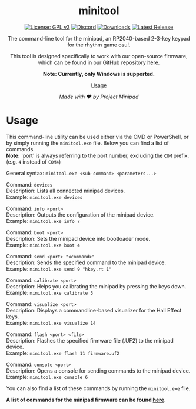 <div align="center">

# minitool

[![License: GPL v3](https://img.shields.io/badge/License-GPLv3-blue.svg)](https://www.gnu.org/licenses/gpl-3.0)
[![Discord](https://img.shields.io/discord/1056311828344483840?label=discord&color=7289da)](https://discord.gg/hQJ6dq7qBa)
[![Downloads](https://img.shields.io/github/downloads/minipadkb/minitool/total)](https://github.com/minipadKB/minitool/releases/latest)
[![Latest Release](https://img.shields.io/github/v/release/minipadkb/minitool?color=dd00dd)](https://github.com/minipadKB/minitool/releases/latest)

The command-line tool for the minipad, an RP2040-based 2-3-key keypad for the rhythm game osu!.

This tool is designed specifically to work with our open-source firmware,</br>
which can be found in our GitHub repository [here](https://github.com/minipadkb/minipad-firmware).

**Note: Currently, only Windows is supported.**

[Usage](#usage)

</div>

<div align="center">
<i>Made with ❤️ by Project Minipad</i>
</div>

# Usage

This command-line utility can be used either via the CMD or PowerShell, or by simply running the `minitool.exe` file. Below you can find a list of commands.</br>
**Note:** 'port' is always referring to the port number, excluding the `COM` prefix. (e.g. `4` instead of `COM4`)

General syntax: `minitool.exe <sub-command> <parameters...>`

Command: `devices`</br>
Description: Lists all connected minipad devices.</br>
Example: `minitool.exe devices`

Command: `info <port>`</br>
Description: Outputs the configuration of the minipad device.</br>
Example: `minitool.exe info 7`

Command: `boot <port>`</br>
Description: Sets the minipad device into bootloader mode.</br>
Example: `minitool.exe boot 4`</br>

Command: `send <port> "<command>"`</br>
Description: Sends the specified command to the minipad device.</br>
Example: `minitool.exe send 9 "hkey.rt 1"`</br>

Command: `calibrate <port>`</br>
Description: Helps you calibrating the minipad by pressing the keys down.</br>
Example: `minitool.exe calibrate 3`</br>

Command: `visualize <port>`</br>
Description: Displays a commandline-based visualizer for the Hall Effect keys.</br>
Example: `minitool.exe visualize 14`</br>

Command: `flash <port> <file>`</br>
Description: Flashes the specified firmware file (.UF2) to the minipad device.</br>
Example: `minitool.exe flash 11 firmware.uf2`</br>

Command: `console <port>`</br>
Description: Opens a console for sending commands to the minipad device.</br>
Example: `minitool.exe console 6`</br>

You can also find a list of these commands by running the `minitool.exe` file.

**A list of commands for the minipad firmware can be found [here](https://github.com/minipadKB/minipad-firmware/tree/master#minipad-serial-protocol-msp-).**
